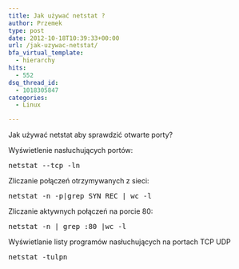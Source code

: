 ```yaml
---
title: Jak używać netstat ?
author: Przemek
type: post
date: 2012-10-18T10:39:33+00:00
url: /jak-uzywac-netstat/
bfa_virtual_template:
  - hierarchy
hits:
  - 552
dsq_thread_id:
  - 1018305847
categories:
  - Linux

---
```

Jak używać netstat aby sprawdzić otwarte porty?

<!--more-->

Wyświetlenie nasłuchujących portów:

<pre class="lang:default highlight:0 decode:true">netstat --tcp -ln</pre>

Zliczanie połączeń otrzymywanych z sieci:

<pre class="lang:default highlight:0 decode:true">netstat -n -p|grep SYN_REC | wc -l</pre>

Zliczanie aktywnych połączeń na porcie 80:

<pre class="lang:default highlight:0 decode:true">netstat -n | grep :80 |wc -l</pre>

Wyświetlanie listy programów nasłuchujących na portach TCP UDP

<pre class="lang:default highlight:0 decode:true">netstat -tulpn</pre>

&nbsp;

&nbsp;